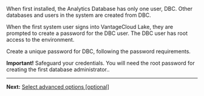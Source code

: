 When first installed, the Analytics Database has only one user, DBC. Other databases and users in the system are created from DBC.

When the first system user signs into VantageCloud Lake, they are prompted to create a password for the DBC user. The DBC user has root access to the environment.

Create a unique password for DBC, following the password requirements.

**Important!** Safeguard your credentials. You will need the root password for creating the first database administrator..

---

**Next:** [Select advanced options [optional]](keu1721069101205.md)

